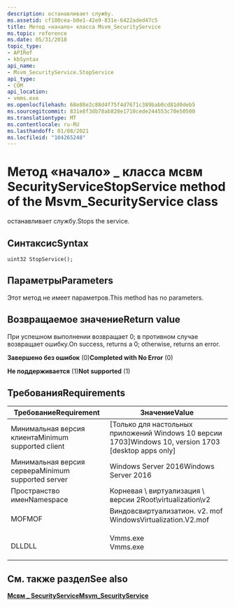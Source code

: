 ```yaml
---
description: останавливает службу.
ms.assetid: cf100cea-b0e1-42e9-831e-6422aded47c5
title: Метод «начало» класса Msvm_SecurityService
ms.topic: reference
ms.date: 05/31/2018
topic_type:
- APIRef
- kbSyntax
api_name:
- Msvm_SecurityService.StopService
api_type:
- COM
api_location:
- vmms.exe
ms.openlocfilehash: 68e88e2c88d4f75f4d7671c389bab0cd81d0deb5
ms.sourcegitcommit: 831e8f3db78ab820e1710cede244553c70e50500
ms.translationtype: MT
ms.contentlocale: ru-RU
ms.lasthandoff: 01/08/2021
ms.locfileid: "104265248"
---
```

# <a name="stopservice-method-of-the-msvm_securityservice-class"></a><span data-ttu-id="8ea3c-103">Метод «начало» \_ класса мсвм SecurityService</span><span class="sxs-lookup"><span data-stu-id="8ea3c-103">StopService method of the Msvm\_SecurityService class</span></span>

<span data-ttu-id="8ea3c-104">останавливает службу.</span><span class="sxs-lookup"><span data-stu-id="8ea3c-104">Stops the service.</span></span>

## <a name="syntax"></a><span data-ttu-id="8ea3c-105">Синтаксис</span><span class="sxs-lookup"><span data-stu-id="8ea3c-105">Syntax</span></span>


```mof
uint32 StopService();
```



## <a name="parameters"></a><span data-ttu-id="8ea3c-106">Параметры</span><span class="sxs-lookup"><span data-stu-id="8ea3c-106">Parameters</span></span>

<span data-ttu-id="8ea3c-107">Этот метод не имеет параметров.</span><span class="sxs-lookup"><span data-stu-id="8ea3c-107">This method has no parameters.</span></span>

## <a name="return-value"></a><span data-ttu-id="8ea3c-108">Возвращаемое значение</span><span class="sxs-lookup"><span data-stu-id="8ea3c-108">Return value</span></span>

<span data-ttu-id="8ea3c-109">При успешном выполнении возвращает 0; в противном случае возвращает ошибку.</span><span class="sxs-lookup"><span data-stu-id="8ea3c-109">On success, returns a 0; otherwise, returns an error.</span></span>

<dl> <dt>

<span data-ttu-id="8ea3c-110">**Завершено без ошибок** (0)</span><span class="sxs-lookup"><span data-stu-id="8ea3c-110">**Completed with No Error** (0)</span></span>
</dt> <dt>

<span data-ttu-id="8ea3c-111">**Не поддерживается** (1)</span><span class="sxs-lookup"><span data-stu-id="8ea3c-111">**Not supported** (1)</span></span>
</dt> </dl>

## <a name="requirements"></a><span data-ttu-id="8ea3c-112">Требования</span><span class="sxs-lookup"><span data-stu-id="8ea3c-112">Requirements</span></span>



| <span data-ttu-id="8ea3c-113">Требование</span><span class="sxs-lookup"><span data-stu-id="8ea3c-113">Requirement</span></span> | <span data-ttu-id="8ea3c-114">Значение</span><span class="sxs-lookup"><span data-stu-id="8ea3c-114">Value</span></span> |
|-------------------------------------|---------------------------------------------------------------------------------------------------------|
| <span data-ttu-id="8ea3c-115">Минимальная версия клиента</span><span class="sxs-lookup"><span data-stu-id="8ea3c-115">Minimum supported client</span></span><br/> | <span data-ttu-id="8ea3c-116">\[Только для настольных приложений Windows 10 версии 1703\]</span><span class="sxs-lookup"><span data-stu-id="8ea3c-116">Windows 10, version 1703 \[desktop apps only\]</span></span><br/>                                               |
| <span data-ttu-id="8ea3c-117">Минимальная версия сервера</span><span class="sxs-lookup"><span data-stu-id="8ea3c-117">Minimum supported server</span></span><br/> | <span data-ttu-id="8ea3c-118">Windows Server 2016</span><span class="sxs-lookup"><span data-stu-id="8ea3c-118">Windows Server 2016</span></span><br/>                                                                          |
| <span data-ttu-id="8ea3c-119">Пространство имен</span><span class="sxs-lookup"><span data-stu-id="8ea3c-119">Namespace</span></span><br/>                | <span data-ttu-id="8ea3c-120">Корневая \\ виртуализация \\ версии 2</span><span class="sxs-lookup"><span data-stu-id="8ea3c-120">Root\\virtualization\\v2</span></span><br/>                                                                     |
| <span data-ttu-id="8ea3c-121">MOF</span><span class="sxs-lookup"><span data-stu-id="8ea3c-121">MOF</span></span><br/>                      | <dl> <span data-ttu-id="8ea3c-122"><dt>Виндовсвиртуализатион. v2. mof</dt></span><span class="sxs-lookup"><span data-stu-id="8ea3c-122"><dt>WindowsVirtualization.V2.mof</dt></span></span> </dl> |
| <span data-ttu-id="8ea3c-123">DLL</span><span class="sxs-lookup"><span data-stu-id="8ea3c-123">DLL</span></span><br/>                      | <dl> <span data-ttu-id="8ea3c-124"><dt>Vmms.exe</dt></span><span class="sxs-lookup"><span data-stu-id="8ea3c-124"><dt>Vmms.exe</dt></span></span> </dl>                     |



## <a name="see-also"></a><span data-ttu-id="8ea3c-125">См. также раздел</span><span class="sxs-lookup"><span data-stu-id="8ea3c-125">See also</span></span>

<dl> <dt>

[<span data-ttu-id="8ea3c-126">**Мсвм \_ SecurityService**</span><span class="sxs-lookup"><span data-stu-id="8ea3c-126">**Msvm\_SecurityService**</span></span>](msvm-securityservice.md)
</dt> </dl>

 

 




